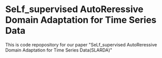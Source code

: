 # SeLf_supervised AutoReressive Domain Adaptation for Time Series Data
 This is code repopository for our paper "SeLf_supervised AutoReressive Domain Adaptation for Time Series Data(SLARDA)" 
